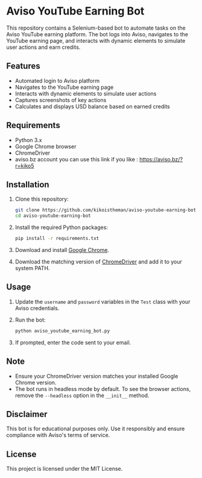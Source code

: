 # Aviso YouTube Earning Bot

This repository contains a Selenium-based bot to automate tasks on the Aviso YouTube earning platform. The bot logs into Aviso, navigates to the YouTube earning page, and interacts with dynamic elements to simulate user actions and earn credits.

## Features

- Automated login to Aviso platform
- Navigates to the YouTube earning page
- Interacts with dynamic elements to simulate user actions
- Captures screenshots of key actions
- Calculates and displays USD balance based on earned credits

## Requirements

- Python 3.x
- Google Chrome browser
- ChromeDriver
- aviso.bz account you can use this link if you like : https://aviso.bz/?r=kiko5

## Installation

1. Clone this repository:

    ```bash
    git clone https://github.com/kikoistheman/aviso-youtube-earning-bot.git
    cd aviso-youtube-earning-bot
    ```

2. Install the required Python packages:

    ```bash
    pip install -r requirements.txt
    ```

3. Download and install [Google Chrome](https://www.google.com/chrome/).

4. Download the matching version of [ChromeDriver](https://sites.google.com/a/chromium.org/chromedriver/downloads) and add it to your system PATH.

## Usage

1. Update the `username` and `password` variables in the `Test` class with your Aviso credentials.

2. Run the bot:

    ```bash
    python aviso_youtube_earning_bot.py
    ```

3. If prompted, enter the code sent to your email.

## Note

- Ensure your ChromeDriver version matches your installed Google Chrome version.
- The bot runs in headless mode by default. To see the browser actions, remove the `--headless` option in the `__init__` method.

## Disclaimer

This bot is for educational purposes only. Use it responsibly and ensure compliance with Aviso's terms of service.

## License

This project is licensed under the MIT License.
